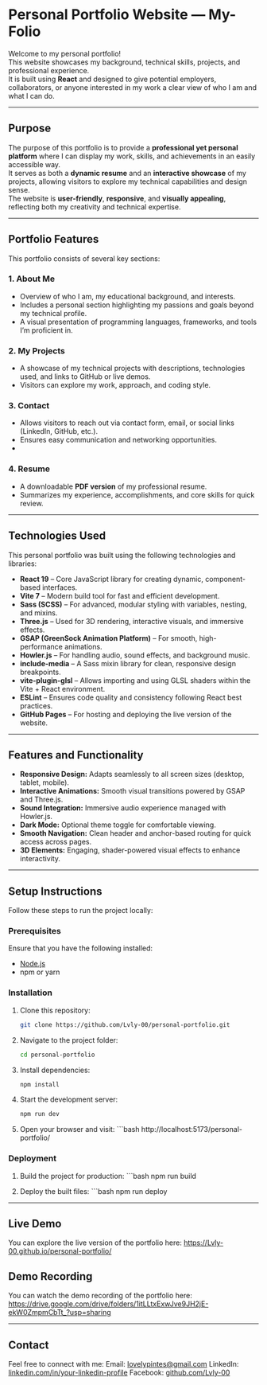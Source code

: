#  Personal Portfolio Website — My-Folio

Welcome to my personal portfolio!  
This website showcases my background, technical skills, projects, and professional experience.  
It is built using **React** and designed to give potential employers, collaborators, or anyone interested in my work a clear view of who I am and what I can do.

---

##  Purpose

The purpose of this portfolio is to provide a **professional yet personal platform** where I can display my work, skills, and achievements in an easily accessible way.  
It serves as both a **dynamic resume** and an **interactive showcase** of my projects, allowing visitors to explore my technical capabilities and design sense.  
The website is **user-friendly**, **responsive**, and **visually appealing**, reflecting both my creativity and technical expertise.

---

##  Portfolio Features

This portfolio consists of several key sections:

### 1. About Me 
- Overview of who I am, my educational background, and interests.  
- Includes a personal section highlighting my passions and goals beyond my technical profile.
- A visual presentation of programming languages, frameworks, and tools I’m proficient in.
  
### 2. My Projects 
- A showcase of my technical projects with descriptions, technologies used, and links to GitHub or live demos.  
- Visitors can explore my work, approach, and coding style.

### 3. Contact 
- Allows visitors to reach out via contact form, email, or social links (LinkedIn, GitHub, etc.).  
- Ensures easy communication and networking opportunities.
- 
### 4. Resume 
- A downloadable **PDF version** of my professional resume.  
- Summarizes my experience, accomplishments, and core skills for quick review.

---

## Technologies Used

This personal portfolio was built using the following technologies and libraries:

- **React 19** – Core JavaScript library for creating dynamic, component-based interfaces.  
- **Vite 7** – Modern build tool for fast and efficient development.  
- **Sass (SCSS)** – For advanced, modular styling with variables, nesting, and mixins.  
- **Three.js** – Used for 3D rendering, interactive visuals, and immersive effects.  
- **GSAP (GreenSock Animation Platform)** – For smooth, high-performance animations.  
- **Howler.js** – For handling audio, sound effects, and background music.  
- **include-media** – A Sass mixin library for clean, responsive design breakpoints.  
- **vite-plugin-glsl** – Allows importing and using GLSL shaders within the Vite + React environment.  
- **ESLint** – Ensures code quality and consistency following React best practices.  
- **GitHub Pages** – For hosting and deploying the live version of the website.

---

## Features and Functionality

- **Responsive Design:** Adapts seamlessly to all screen sizes (desktop, tablet, mobile).  
- **Interactive Animations:** Smooth visual transitions powered by GSAP and Three.js.  
- **Sound Integration:** Immersive audio experience managed with Howler.js.  
- **Dark Mode:** Optional theme toggle for comfortable viewing.  
- **Smooth Navigation:** Clean header and anchor-based routing for quick access across pages.  
- **3D Elements:** Engaging, shader-powered visual effects to enhance interactivity.

---

## Setup Instructions

Follow these steps to run the project locally:

### Prerequisites
Ensure that you have the following installed:
- [Node.js](https://nodejs.org/)
- npm or yarn

### Installation

1. Clone this repository:
   ```bash
   git clone https://github.com/Lvly-00/personal-portfolio.git

2. Navigate to the project folder:
      ```bash
      cd personal-portfolio
      
3. Install dependencies:
      ```bash
      npm install

4. Start the development server:
      ```bash
      npm run dev

5. Open your browser and visit:
         ```bash
      http://localhost:5173/personal-portfolio/


### Deployment
1. Build the project for production:
         ```bash
      npm run build

2. Deploy the built files:
         ```bash
      npm run deploy


---

## Live Demo
You can explore the live version of the portfolio here:
https://Lvly-00.github.io/personal-portfolio/

## Demo Recording 
You can watch the demo recording of the portfolio here:
https://drive.google.com/drive/folders/1itLLtxExwJve9JH2jE-ekW0ZmpmCbTt_?usp=sharing

---

## Contact
Feel free to connect with me:
Email: lovelypintes@gmail.com
LinkedIn: [linkedin.com/in/your-linkedin-profile](https://www.linkedin.com/in/lovely-pintes-3b40962bb/)
Facebook: [github.com/Lvly-00](https://www.facebook.com/lovely.pintes.2024)
